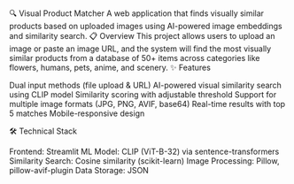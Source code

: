 🔍 Visual Product Matcher
A web application that finds visually similar products based on uploaded images using AI-powered image embeddings and similarity search.
📋 Overview
This project allows users to upload an image or paste an image URL, and the system will find the most visually similar products from a database of 50+ items across categories like flowers, humans, pets, anime, and scenery.
✨ Features

Dual input methods (file upload & URL)
AI-powered visual similarity search using CLIP model
Similarity scoring with adjustable threshold
Support for multiple image formats (JPG, PNG, AVIF, base64)
Real-time results with top 5 matches
Mobile-responsive design

🛠️ Technical Stack

Frontend: Streamlit
ML Model: CLIP (ViT-B-32) via sentence-transformers
Similarity Search: Cosine similarity (scikit-learn)
Image Processing: Pillow, pillow-avif-plugin
Data Storage: JSON

